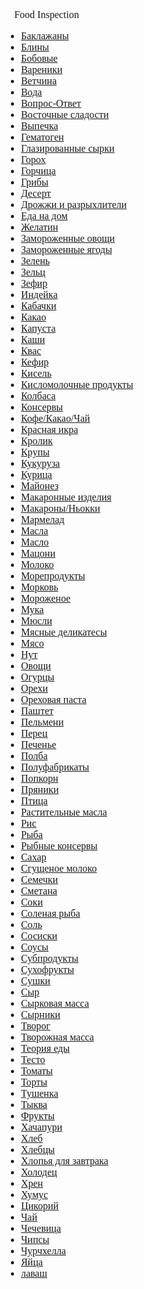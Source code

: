 <head>
  <link rel="stylesheet" href="ss.css">
  </head>
<body link="#b51d48" style="
                            font-size: 1em; 
                            font-family: serif; 
                       
                            background-size: 100px; 
                            background-image: url(food.png);">
<div style="color: #b51d48; padding:20px; text-align: center; font-size: 1.5em; font-weight: bold;">🍕 Food Inspection</div>
<ul>
<li><a href="https://food-inspection.livejournal.com/tag/%D0%91%D0%B0%D0%BA%D0%BB%D0%B0%D0%B6%D0%B0%D0%BD%D1%8B" title="1 запись, friends">Баклажаны</a></li>
  <li><a href="https://food-inspection.livejournal.com/tag/%D0%91%D0%BB%D0%B8%D0%BD%D1%8B" title="1 запись, friends">Блины</a></li>
  <li><a href="https://food-inspection.livejournal.com/tag/%D0%91%D0%BE%D0%B1%D0%BE%D0%B2%D1%8B%D0%B5" title="5 записей, friends">Бобовые</a></li>
  <li><a href="https://food-inspection.livejournal.com/tag/%D0%92%D0%B0%D1%80%D0%B5%D0%BD%D0%B8%D0%BA%D0%B8" title="1 запись, friends">Вареники</a></li>
  <li><a href="https://food-inspection.livejournal.com/tag/%D0%92%D0%B5%D1%82%D1%87%D0%B8%D0%BD%D0%B0" title="1 запись, friends">Ветчина</a></li>
  <li><a href="https://food-inspection.livejournal.com/tag/%D0%92%D0%BE%D0%B4%D0%B0" title="3 записи, friends">Вода</a></li>
  <li><a href="https://food-inspection.livejournal.com/tag/%D0%92%D0%BE%D0%BF%D1%80%D0%BE%D1%81-%D0%9E%D1%82%D0%B2%D0%B5%D1%82" title="1 запись, friends">Вопрос-Ответ</a></li>
  <li><a href="https://food-inspection.livejournal.com/tag/%D0%92%D0%BE%D1%81%D1%82%D0%BE%D1%87%D0%BD%D1%8B%D0%B5%20%D1%81%D0%BB%D0%B0%D0%B4%D0%BE%D1%81%D1%82%D0%B8" title="2 записи, friends">Восточные сладости</a></li>
  <li><a href="https://food-inspection.livejournal.com/tag/%D0%92%D1%8B%D0%BF%D0%B5%D1%87%D0%BA%D0%B0" title="2 записи, friends">Выпечка</a></li>
  <li><a href="https://food-inspection.livejournal.com/tag/%D0%93%D0%B5%D0%BC%D0%B0%D1%82%D0%BE%D0%B3%D0%B5%D0%BD" title="1 запись, friends">Гематоген</a></li>
  <li><a href="https://food-inspection.livejournal.com/tag/%D0%93%D0%BB%D0%B0%D0%B7%D0%B8%D1%80%D0%BE%D0%B2%D0%B0%D0%BD%D0%BD%D1%8B%D0%B5%20%D1%81%D1%8B%D1%80%D0%BA%D0%B8" title="1 запись, friends">Глазированные сырки</a></li>
  <li><a href="https://food-inspection.livejournal.com/tag/%D0%93%D0%BE%D1%80%D0%BE%D1%85" title="2 записи, friends">Горох</a></li>
  <li><a href="https://food-inspection.livejournal.com/tag/%D0%93%D0%BE%D1%80%D1%87%D0%B8%D1%86%D0%B0" title="1 запись, friends">Горчица</a></li>
  <li><a href="https://food-inspection.livejournal.com/tag/%D0%93%D1%80%D0%B8%D0%B1%D1%8B" title="2 записи, friends">Грибы</a></li>
  <li><a href="https://food-inspection.livejournal.com/tag/%D0%94%D0%B5%D1%81%D0%B5%D1%80%D1%82" title="1 запись, friends">Десерт</a></li>
  <li><a href="https://food-inspection.livejournal.com/tag/%D0%94%D1%80%D0%BE%D0%B6%D0%B6%D0%B8%20%D0%B8%20%D1%80%D0%B0%D0%B7%D1%80%D1%8B%D1%85%D0%BB%D0%B8%D1%82%D0%B5%D0%BB%D0%B8" title="1 запись, friends">Дрожжи и разрыхлители</a></li>
  <li><a href="https://food-inspection.livejournal.com/tag/%D0%95%D0%B4%D0%B0%20%D0%BD%D0%B0%20%D0%B4%D0%BE%D0%BC" title="3 записи, friends">Еда на дом</a></li>
  <li><a href="https://food-inspection.livejournal.com/tag/%D0%96%D0%B5%D0%BB%D0%B0%D1%82%D0%B8%D0%BD" title="1 запись, friends">Желатин</a></li>
  <li><a href="https://food-inspection.livejournal.com/tag/%D0%97%D0%B0%D0%BC%D0%BE%D1%80%D0%BE%D0%B6%D0%B5%D0%BD%D0%BD%D1%8B%D0%B5%20%D0%BE%D0%B2%D0%BE%D1%89%D0%B8" title="6 записей, friends">Замороженные овощи</a></li>
  <li><a href="https://food-inspection.livejournal.com/tag/%D0%97%D0%B0%D0%BC%D0%BE%D1%80%D0%BE%D0%B6%D0%B5%D0%BD%D0%BD%D1%8B%D0%B5%20%D1%8F%D0%B3%D0%BE%D0%B4%D1%8B" title="3 записи, friends">Замороженные ягоды</a></li>
  <li><a href="https://food-inspection.livejournal.com/tag/%D0%97%D0%B5%D0%BB%D0%B5%D0%BD%D1%8C" title="2 записи, friends">Зелень</a></li>
  <li><a href="https://food-inspection.livejournal.com/tag/%D0%97%D0%B5%D0%BB%D1%8C%D1%86" title="1 запись, friends">Зельц</a></li>
  <li><a href="https://food-inspection.livejournal.com/tag/%D0%97%D0%B5%D1%84%D0%B8%D1%80" title="1 запись, friends">Зефир</a></li>
  <li><a href="https://food-inspection.livejournal.com/tag/%D0%98%D0%BD%D0%B4%D0%B5%D0%B9%D0%BA%D0%B0" title="1 запись, public">Индейка</a></li>
  <li><a href="https://food-inspection.livejournal.com/tag/%D0%9A%D0%B0%D0%B1%D0%B0%D1%87%D0%BA%D0%B8" title="1 запись, friends">Кабачки</a></li>
  <li><a href="https://food-inspection.livejournal.com/tag/%D0%9A%D0%B0%D0%BA%D0%B0%D0%BE" title="1 запись, friends">Какао</a></li>
  <li><a href="https://food-inspection.livejournal.com/tag/%D0%9A%D0%B0%D0%BF%D1%83%D1%81%D1%82%D0%B0" title="2 записи, friends">Капуста</a></li>
  <li><a href="https://food-inspection.livejournal.com/tag/%D0%9A%D0%B0%D1%88%D0%B8" title="6 записей, friends">Каши</a></li>
  <li><a href="https://food-inspection.livejournal.com/tag/%D0%9A%D0%B2%D0%B0%D1%81" title="1 запись, friends">Квас</a></li>
  <li><a href="https://food-inspection.livejournal.com/tag/%D0%9A%D0%B5%D1%84%D0%B8%D1%80" title="1 запись, friends">Кефир</a></li>
  <li><a href="https://food-inspection.livejournal.com/tag/%D0%9A%D0%B8%D1%81%D0%B5%D0%BB%D1%8C" title="1 запись, friends">Кисель</a></li>
  <li><a href="https://food-inspection.livejournal.com/tag/%D0%9A%D0%B8%D1%81%D0%BB%D0%BE%D0%BC%D0%BE%D0%BB%D0%BE%D1%87%D0%BD%D1%8B%D0%B5%20%D0%BF%D1%80%D0%BE%D0%B4%D1%83%D0%BA%D1%82%D1%8B" title="3 записи, friends">Кисломолочные продукты</a></li>
  <li><a href="https://food-inspection.livejournal.com/tag/%D0%9A%D0%BE%D0%BB%D0%B1%D0%B0%D1%81%D0%B0" title="11 записей, friends">Колбаса</a></li>
  <li><a href="https://food-inspection.livejournal.com/tag/%D0%9A%D0%BE%D0%BD%D1%81%D0%B5%D1%80%D0%B2%D1%8B" title="15 записей, friends">Консервы</a></li>
  <li><a href="https://food-inspection.livejournal.com/tag/%D0%9A%D0%BE%D1%84%D0%B5%2F%D0%9A%D0%B0%D0%BA%D0%B0%D0%BE%2F%D0%A7%D0%B0%D0%B9" title="2 записи, public">Кофе/Какао/Чай</a></li>
  <li><a href="https://food-inspection.livejournal.com/tag/%D0%9A%D1%80%D0%B0%D1%81%D0%BD%D0%B0%D1%8F%20%D0%B8%D0%BA%D1%80%D0%B0" title="1 запись, friends">Красная икра</a></li>
  <li><a href="https://food-inspection.livejournal.com/tag/%D0%9A%D1%80%D0%BE%D0%BB%D0%B8%D0%BA" title="2 записи, friends">Кролик</a></li>
  <li><a href="https://food-inspection.livejournal.com/tag/%D0%9A%D1%80%D1%83%D0%BF%D1%8B" title="4 записи, friends">Крупы</a></li>
  <li><a href="https://food-inspection.livejournal.com/tag/%D0%9A%D1%83%D0%BA%D1%83%D1%80%D1%83%D0%B7%D0%B0" title="1 запись, friends">Кукуруза</a></li>
  <li><a href="https://food-inspection.livejournal.com/tag/%D0%9A%D1%83%D1%80%D0%B8%D1%86%D0%B0" title="6 записей, public">Курица</a></li>
  <li><a href="https://food-inspection.livejournal.com/tag/%D0%9C%D0%B0%D0%B9%D0%BE%D0%BD%D0%B5%D0%B7" title="2 записи, friends">Майонез</a></li>
  <li><a href="https://food-inspection.livejournal.com/tag/%D0%9C%D0%B0%D0%BA%D0%B0%D1%80%D0%BE%D0%BD%D0%BD%D1%8B%D0%B5%20%D0%B8%D0%B7%D0%B4%D0%B5%D0%BB%D0%B8%D1%8F" title="2 записи, friends">Макаронные изделия</a></li>
  <li><a href="https://food-inspection.livejournal.com/tag/%D0%9C%D0%B0%D0%BA%D0%B0%D1%80%D0%BE%D0%BD%D1%8B%2F%D0%9D%D1%8C%D0%BE%D0%BA%D0%BA%D0%B8" title="2 записи, public">Макароны/Ньокки</a></li>
  <li><a href="https://food-inspection.livejournal.com/tag/%D0%9C%D0%B0%D1%80%D0%BC%D0%B5%D0%BB%D0%B0%D0%B4" title="1 запись, friends">Мармелад</a></li>
  <li><a href="https://food-inspection.livejournal.com/tag/%D0%9C%D0%B0%D1%81%D0%BB%D0%B0" title="1 запись, friends">Масла</a></li>
  <li><a href="https://food-inspection.livejournal.com/tag/%D0%9C%D0%B0%D1%81%D0%BB%D0%BE" title="5 записей, public">Масло</a></li>
  <li><a href="https://food-inspection.livejournal.com/tag/%D0%9C%D0%B0%D1%86%D0%BE%D0%BD%D0%B8" title="1 запись, friends">Мацони</a></li>
  <li><a href="https://food-inspection.livejournal.com/tag/%D0%9C%D0%BE%D0%BB%D0%BE%D0%BA%D0%BE" title="7 записей, public">Молоко</a></li>
  <li><a href="https://food-inspection.livejournal.com/tag/%D0%9C%D0%BE%D1%80%D0%B5%D0%BF%D1%80%D0%BE%D0%B4%D1%83%D0%BA%D1%82%D1%8B" title="5 записей, friends">Морепродукты</a></li>
  <li><a href="https://food-inspection.livejournal.com/tag/%D0%9C%D0%BE%D1%80%D0%BA%D0%BE%D0%B2%D1%8C" title="1 запись, friends">Морковь</a></li>
  <li><a href="https://food-inspection.livejournal.com/tag/%D0%9C%D0%BE%D1%80%D0%BE%D0%B6%D0%B5%D0%BD%D0%BE%D0%B5" title="1 запись, friends">Мороженое</a></li>
  <li><a href="https://food-inspection.livejournal.com/tag/%D0%9C%D1%83%D0%BA%D0%B0" title="7 записей, friends">Мука</a></li>
  <li><a href="https://food-inspection.livejournal.com/tag/%D0%9C%D1%8E%D1%81%D0%BB%D0%B8" title="2 записи, friends">Мюсли</a></li>
  <li><a href="https://food-inspection.livejournal.com/tag/%D0%9C%D1%8F%D1%81%D0%BD%D1%8B%D0%B5%20%D0%B4%D0%B5%D0%BB%D0%B8%D0%BA%D0%B0%D1%82%D0%B5%D1%81%D1%8B" title="10 записей, friends">Мясные деликатесы</a></li>
  <li><a href="https://food-inspection.livejournal.com/tag/%D0%9C%D1%8F%D1%81%D0%BE" title="13 записей, friends">Мясо</a></li>
  <li><a href="https://food-inspection.livejournal.com/tag/%D0%9D%D1%83%D1%82" title="1 запись, friends">Нут</a></li>
  <li><a href="https://food-inspection.livejournal.com/tag/%D0%9E%D0%B2%D0%BE%D1%89%D0%B8" title="6 записей, friends">Овощи</a></li>
  <li><a href="https://food-inspection.livejournal.com/tag/%D0%9E%D0%B3%D1%83%D1%80%D1%86%D1%8B" title="2 записи, friends">Огурцы</a></li>
  <li><a href="https://food-inspection.livejournal.com/tag/%D0%9E%D1%80%D0%B5%D1%85%D0%B8" title="2 записи, friends">Орехи</a></li>
  <li><a href="https://food-inspection.livejournal.com/tag/%D0%9E%D1%80%D0%B5%D1%85%D0%BE%D0%B2%D0%B0%D1%8F%20%D0%BF%D0%B0%D1%81%D1%82%D0%B0" title="1 запись, friends">Ореховая паста</a></li>
  <li><a href="https://food-inspection.livejournal.com/tag/%D0%9F%D0%B0%D1%88%D1%82%D0%B5%D1%82" title="1 запись, friends">Паштет</a></li>
  <li><a href="https://food-inspection.livejournal.com/tag/%D0%9F%D0%B5%D0%BB%D1%8C%D0%BC%D0%B5%D0%BD%D0%B8" title="2 записи, friends">Пельмени</a></li>
  <li><a href="https://food-inspection.livejournal.com/tag/%D0%9F%D0%B5%D1%80%D0%B5%D1%86" title="1 запись, friends">Перец</a></li>
  <li><a href="https://food-inspection.livejournal.com/tag/%D0%9F%D0%B5%D1%87%D0%B5%D0%BD%D1%8C%D0%B5" title="1 запись, friends">Печенье</a></li>
  <li><a href="https://food-inspection.livejournal.com/tag/%D0%9F%D0%BE%D0%BB%D0%B1%D0%B0" title="1 запись, friends">Полба</a></li>
  <li><a href="https://food-inspection.livejournal.com/tag/%D0%9F%D0%BE%D0%BB%D1%83%D1%84%D0%B0%D0%B1%D1%80%D0%B8%D0%BA%D0%B0%D1%82%D1%8B" title="8 записей, friends">Полуфабрикаты</a></li>
  <li><a href="https://food-inspection.livejournal.com/tag/%D0%9F%D0%BE%D0%BF%D0%BA%D0%BE%D1%80%D0%BD" title="1 запись, friends">Попкорн</a></li>
  <li><a href="https://food-inspection.livejournal.com/tag/%D0%9F%D1%80%D1%8F%D0%BD%D0%B8%D0%BA%D0%B8" title="1 запись, friends">Пряники</a></li>
  <li><a href="https://food-inspection.livejournal.com/tag/%D0%9F%D1%82%D0%B8%D1%86%D0%B0" title="7 записей, public">Птица</a></li>
  <li><a href="https://food-inspection.livejournal.com/tag/%D0%A0%D0%B0%D1%81%D1%82%D0%B8%D1%82%D0%B5%D0%BB%D1%8C%D0%BD%D1%8B%D0%B5%20%D0%BC%D0%B0%D1%81%D0%BB%D0%B0" title="1 запись, friends">Растительные масла</a></li>
  <li><a href="https://food-inspection.livejournal.com/tag/%D0%A0%D0%B8%D1%81" title="2 записи, friends">Рис</a></li>
  <li><a href="https://food-inspection.livejournal.com/tag/%D0%A0%D1%8B%D0%B1%D0%B0" title="3 записи, friends">Рыба</a></li>
  <li><a href="https://food-inspection.livejournal.com/tag/%D0%A0%D1%8B%D0%B1%D0%BD%D1%8B%D0%B5%20%D0%BA%D0%BE%D0%BD%D1%81%D0%B5%D1%80%D0%B2%D1%8B" title="7 записей, friends">Рыбные консервы</a></li>
  <li><a href="https://food-inspection.livejournal.com/tag/%D0%A1%D0%B0%D1%85%D0%B0%D1%80" title="5 записей, public">Сахар</a></li>
  <li><a href="https://food-inspection.livejournal.com/tag/%D0%A1%D0%B3%D1%83%D1%89%D0%B5%D0%BD%D0%BE%D0%B5%20%D0%BC%D0%BE%D0%BB%D0%BE%D0%BA%D0%BE" title="2 записи, friends">Сгущеное молоко</a></li>
  <li><a href="https://food-inspection.livejournal.com/tag/%D0%A1%D0%B5%D0%BC%D0%B5%D1%87%D0%BA%D0%B8" title="1 запись, friends">Семечки</a></li>
  <li><a href="https://food-inspection.livejournal.com/tag/%D0%A1%D0%BC%D0%B5%D1%82%D0%B0%D0%BD%D0%B0" title="1 запись, friends">Сметана</a></li>
  <li><a href="https://food-inspection.livejournal.com/tag/%D0%A1%D0%BE%D0%BA%D0%B8" title="1 запись, friends">Соки</a></li>
  <li><a href="https://food-inspection.livejournal.com/tag/%D0%A1%D0%BE%D0%BB%D0%B5%D0%BD%D0%B0%D1%8F%20%D1%80%D1%8B%D0%B1%D0%B0" title="3 записи, friends">Соленая рыба</a></li>
  <li><a href="https://food-inspection.livejournal.com/tag/%D0%A1%D0%BE%D0%BB%D1%8C" title="3 записи, public">Соль</a></li>
  <li><a href="https://food-inspection.livejournal.com/tag/%D0%A1%D0%BE%D1%81%D0%B8%D1%81%D0%BA%D0%B8" title="4 записи, friends">Сосиски</a></li>
  <li><a href="https://food-inspection.livejournal.com/tag/%D0%A1%D0%BE%D1%83%D1%81%D1%8B" title="7 записей, friends">Соусы</a></li>
  <li><a href="https://food-inspection.livejournal.com/tag/%D0%A1%D1%83%D0%B1%D0%BF%D1%80%D0%BE%D0%B4%D1%83%D0%BA%D1%82%D1%8B" title="2 записи, friends">Субпродукты</a></li>
  <li><a href="https://food-inspection.livejournal.com/tag/%D0%A1%D1%83%D1%85%D0%BE%D1%84%D1%80%D1%83%D0%BA%D1%82%D1%8B" title="3 записи, public">Сухофрукты</a></li>
  <li><a href="https://food-inspection.livejournal.com/tag/%D0%A1%D1%83%D1%88%D0%BA%D0%B8" title="1 запись, friends">Сушки</a></li>
  <li><a href="https://food-inspection.livejournal.com/tag/%D0%A1%D1%8B%D1%80" title="8 записей, friends">Сыр</a></li>
  <li><a href="https://food-inspection.livejournal.com/tag/%D0%A1%D1%8B%D1%80%D0%BA%D0%BE%D0%B2%D0%B0%D1%8F%20%D0%BC%D0%B0%D1%81%D1%81%D0%B0" title="1 запись, friends">Сырковая масса</a></li>
  <li><a href="https://food-inspection.livejournal.com/tag/%D0%A1%D1%8B%D1%80%D0%BD%D0%B8%D0%BA%D0%B8" title="1 запись, friends">Сырники</a></li>
  <li><a href="https://food-inspection.livejournal.com/tag/%D0%A2%D0%B2%D0%BE%D1%80%D0%BE%D0%B3" title="3 записи, public">Творог</a></li>
  <li><a href="https://food-inspection.livejournal.com/tag/%D0%A2%D0%B2%D0%BE%D1%80%D0%BE%D0%B6%D0%BD%D0%B0%D1%8F%20%D0%BC%D0%B0%D1%81%D1%81%D0%B0" title="1 запись, friends">Творожная масса</a></li>
  <li><a href="https://food-inspection.livejournal.com/tag/%D0%A2%D0%B5%D0%BE%D1%80%D0%B8%D1%8F%20%D0%B5%D0%B4%D1%8B" title="4 записи, public">Теория еды</a></li>
  <li><a href="https://food-inspection.livejournal.com/tag/%D0%A2%D0%B5%D1%81%D1%82%D0%BE" title="3 записи, friends">Тесто</a></li>
  <li><a href="https://food-inspection.livejournal.com/tag/%D0%A2%D0%BE%D0%BC%D0%B0%D1%82%D1%8B" title="1 запись, friends">Томаты</a></li>
  <li><a href="https://food-inspection.livejournal.com/tag/%D0%A2%D0%BE%D1%80%D1%82%D1%8B" title="1 запись, friends">Торты</a></li>
  <li><a href="https://food-inspection.livejournal.com/tag/%D0%A2%D1%83%D1%88%D0%B5%D0%BD%D0%BA%D0%B0" title="3 записи, friends">Тушенка</a></li>
  <li><a href="https://food-inspection.livejournal.com/tag/%D0%A2%D1%8B%D0%BA%D0%B2%D0%B0" title="1 запись, friends">Тыква</a></li>
  <li><a href="https://food-inspection.livejournal.com/tag/%D0%A4%D1%80%D1%83%D0%BA%D1%82%D1%8B" title="3 записи, friends">Фрукты</a></li>
  <li><a href="https://food-inspection.livejournal.com/tag/%D0%A5%D0%B0%D1%87%D0%B0%D0%BF%D1%83%D1%80%D0%B8" title="2 записи, friends">Хачапури</a></li>
  <li><a href="https://food-inspection.livejournal.com/tag/%D0%A5%D0%BB%D0%B5%D0%B1" title="7 записей, friends">Хлеб</a></li>
  <li><a href="https://food-inspection.livejournal.com/tag/%D0%A5%D0%BB%D0%B5%D0%B1%D1%86%D1%8B" title="1 запись, friends">Хлебцы</a></li>
  <li><a href="https://food-inspection.livejournal.com/tag/%D0%A5%D0%BB%D0%BE%D0%BF%D1%8C%D1%8F%20%D0%B4%D0%BB%D1%8F%20%D0%B7%D0%B0%D0%B2%D1%82%D1%80%D0%B0%D0%BA%D0%B0" title="1 запись, friends">Хлопья для завтрака</a></li>
  <li><a href="https://food-inspection.livejournal.com/tag/%D0%A5%D0%BE%D0%BB%D0%BE%D0%B4%D0%B5%D1%86" title="1 запись, friends">Холодец</a></li>
  <li><a href="https://food-inspection.livejournal.com/tag/%D0%A5%D1%80%D0%B5%D0%BD" title="1 запись, friends">Хрен</a></li>
  <li><a href="https://food-inspection.livejournal.com/tag/%D0%A5%D1%83%D0%BC%D1%83%D1%81" title="1 запись, friends">Хумус</a></li>
  <li><a href="https://food-inspection.livejournal.com/tag/%D0%A6%D0%B8%D0%BA%D0%BE%D1%80%D0%B8%D0%B9" title="1 запись, friends">Цикорий</a></li>
  <li><a href="https://food-inspection.livejournal.com/tag/%D0%A7%D0%B0%D0%B9" title="1 запись, friends">Чай</a></li>
  <li><a href="https://food-inspection.livejournal.com/tag/%D0%A7%D0%B5%D1%87%D0%B5%D0%B2%D0%B8%D1%86%D0%B0" title="1 запись, friends">Чечевица</a></li>
  <li><a href="https://food-inspection.livejournal.com/tag/%D0%A7%D0%B8%D0%BF%D1%81%D1%8B" title="2 записи, friends">Чипсы</a></li>
  <li><a href="https://food-inspection.livejournal.com/tag/%D0%A7%D1%83%D1%80%D1%87%D1%85%D0%B5%D0%BB%D0%BB%D0%B0" title="1 запись, friends">Чурчхелла</a></li>
  <li><a href="https://food-inspection.livejournal.com/tag/%D0%AF%D0%B9%D1%86%D0%B0" title="2 записи, public">Яйца</a></li>
  <li><a href="https://food-inspection.livejournal.com/tag/%D0%BB%D0%B0%D0%B2%D0%B0%D1%88" title="1 запись, friends">лаваш</a></li></p>
  </ul>
